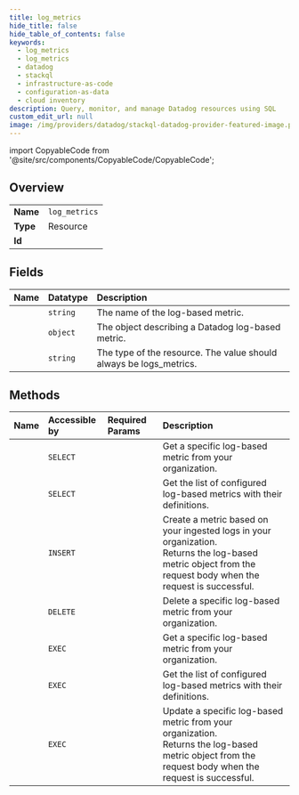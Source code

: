 ```yaml
---
title: log_metrics
hide_title: false
hide_table_of_contents: false
keywords:
  - log_metrics
  - log_metrics
  - datadog    
  - stackql
  - infrastructure-as-code
  - configuration-as-data
  - cloud inventory
description: Query, monitor, and manage Datadog resources using SQL
custom_edit_url: null
image: /img/providers/datadog/stackql-datadog-provider-featured-image.png
---
```


import CopyableCode from '@site/src/components/CopyableCode/CopyableCode';




## Overview
<table><tbody>
<tr><td><b>Name</b></td><td><code>log_metrics</code></td></tr>
<tr><td><b>Type</b></td><td>Resource</td></tr>
<tr><td><b>Id</b></td><td><CopyableCode code="datadog.log_metrics.log_metrics" /></td></tr>
</tbody></table>

## Fields
| Name | Datatype | Description |
|:-----|:---------|:------------|
| <CopyableCode code="id" /> | `string` | The name of the log-based metric. |
| <CopyableCode code="attributes" /> | `object` | The object describing a Datadog log-based metric. |
| <CopyableCode code="type" /> | `string` | The type of the resource. The value should always be logs_metrics. |
## Methods
| Name | Accessible by | Required Params | Description |
|:-----|:--------------|:----------------|:------------|
| <CopyableCode code="get_logs_metric" /> | `SELECT` | <CopyableCode code="metric_id, dd_site" /> | Get a specific log-based metric from your organization. |
| <CopyableCode code="list_logs_metrics" /> | `SELECT` | <CopyableCode code="dd_site" /> | Get the list of configured log-based metrics with their definitions. |
| <CopyableCode code="create_logs_metric" /> | `INSERT` | <CopyableCode code="data__data, dd_site" /> | Create a metric based on your ingested logs in your organization.<br />Returns the log-based metric object from the request body when the request is successful. |
| <CopyableCode code="delete_logs_metric" /> | `DELETE` | <CopyableCode code="metric_id, dd_site" /> | Delete a specific log-based metric from your organization. |
| <CopyableCode code="_get_logs_metric" /> | `EXEC` | <CopyableCode code="metric_id, dd_site" /> | Get a specific log-based metric from your organization. |
| <CopyableCode code="_list_logs_metrics" /> | `EXEC` | <CopyableCode code="dd_site" /> | Get the list of configured log-based metrics with their definitions. |
| <CopyableCode code="update_logs_metric" /> | `EXEC` | <CopyableCode code="metric_id, data__data, dd_site" /> | Update a specific log-based metric from your organization.<br />Returns the log-based metric object from the request body when the request is successful. |
